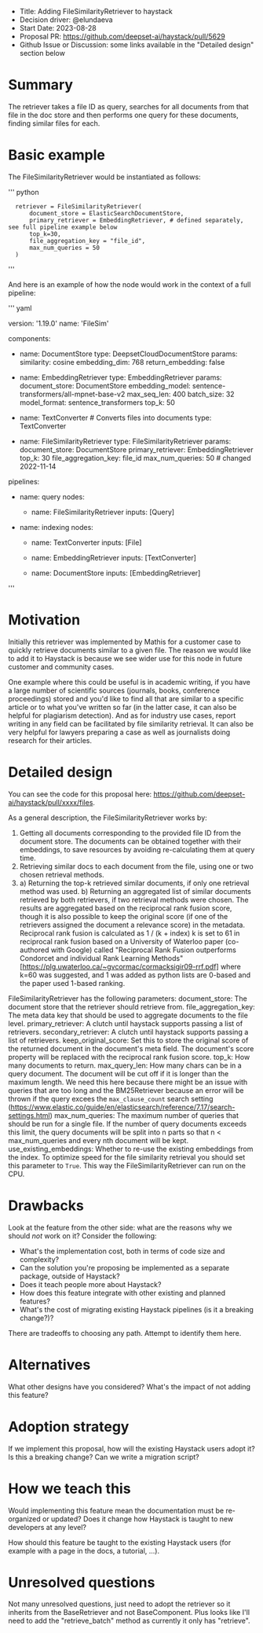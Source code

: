 - Title: Adding FileSimilarityRetriever to haystack
- Decision driver: @elundaeva
- Start Date: 2023-08-28
- Proposal PR: https://github.com/deepset-ai/haystack/pull/5629
- Github Issue or Discussion: some links available in the "Detailed design" section below

# Summary

The retriever takes a file ID as query, searches for all documents from that file in the doc store and then performs one query for these documents, finding similar files for each.

# Basic example

The FileSimilarityRetriever would be instantiated as follows:

''' python

	  retriever = FileSimilarityRetriever(
	      document_store = ElasticSearchDocumentStore,
	      primary_retriever = EmbeddingRetriever, # defined separately, see full pipeline example below
          top_k=30,
	      file_aggregation_key = "file_id",
          max_num_queries = 50
	  )
'''

And here is an example of how the node would work in the context of a full pipeline:

''' yaml

version: '1.19.0'
name: 'FileSim'

components:
  - name: DocumentStore
    type: DeepsetCloudDocumentStore
    params:
      similarity: cosine
      embedding_dim: 768
      return_embedding: false

  - name: EmbeddingRetriever
    type: EmbeddingRetriever
    params:
      document_store: DocumentStore
      embedding_model: sentence-transformers/all-mpnet-base-v2
      max_seq_len: 400
      batch_size: 32
      model_format: sentence_transformers
      top_k: 50
  - name: TextConverter # Converts files into documents
    type: TextConverter
  - name: FileSimilarityRetriever
    type: FileSimilarityRetriever
    params:
      document_store: DocumentStore
      primary_retriever: EmbeddingRetriever
      top_k: 30
      file_aggregation_key: file_id
      max_num_queries: 50 # changed 2022-11-14

pipelines:
  - name: query
    nodes:
      - name: FileSimilarityRetriever
        inputs: [Query]

  - name: indexing
    nodes:
      - name: TextConverter
        inputs: [File]

      - name: EmbeddingRetriever
        inputs: [TextConverter]

      - name: DocumentStore
        inputs: [EmbeddingRetriever]

'''

# Motivation

Initially this retriever was implemented by Mathis for a customer case to quickly retrieve documents similar to a given file. The reason we would like to add it to Haystack is because we see wider use for this node in future customer and community cases.

One example where this could be useful is in academic writing, if you have a large number of scientific sources (journals, books, conference proceedings) stored and you'd like to find all that are similar to a specific article or to what you've written so far (in the latter case, it can also be helpful for plagiarism detection). And as for industry use cases, report writing in any field can be facilitated by file similarity retrieval. It can also be very helpful for lawyers preparing a case as well as journalists doing research for their articles.

# Detailed design

You can see the code for this proposal here: https://github.com/deepset-ai/haystack/pull/xxxx/files.

As a general description, the FileSimilarityRetriever works by:
1. Getting all documents corresponding to the provided file ID from the document store. The documents can be obtained together with their embeddings, to save resources by avoiding re-calculating them at query time.
2. Retrieving similar docs to each document from the file, using one or two chosen retrieval methods.
3.  a) Returning the top-k retrieved similar documents, if only one retrieval method was used.
    b) Returning an aggregated list of similar documents retrieved by both retrievers, if two retrieval methods were chosen. The results are aggregated based on the reciprocal rank fusion score, though it is also possible to keep the original score (if one of the retrievers assigned the document a relevance score) in the metadata.
    Reciprocal rank fusion is calculated as 1 / (k + index)
    k is set to 61 in reciprocal rank fusion based on a University of Waterloo paper (co-authored with Google) called "Reciprocal Rank Fusion outperforms Condorcet and individual Rank Learning Methods" [https://plg.uwaterloo.ca/~gvcormac/cormacksigir09-rrf.pdf] where k=60 was suggested, and 1 was added as python lists are 0-based and the paper used 1-based ranking.


FileSimilarityRetriever has the following parameters:
    document_store: The document store that the retriever should retrieve from.
    file_aggregation_key: The meta data key that should be used to aggregate documents to the file level.
    primary_retriever: A clutch until haystack supports passing a list of retrievers.
    secondary_retriever: A clutch until haystack supports passing a list of retrievers.
    keep_original_score: Set this to store the original score of the returned document in the document's meta field. The document's score property will be replaced with the reciprocal rank fusion score.
    top_k: How many documents to return.
    max_query_len: How many chars can be in a query document. The document will be cut off if it is longer
            than the maximum length. We need this here because there might be an issue with queries that are too long
            and the BM25Retriever because an error will be thrown if the query excees the `max_clause_count` search
            setting (https://www.elastic.co/guide/en/elasticsearch/reference/7.17/search-settings.html)
    max_num_queries: The maximum number of queries that should be run for a single file. If the number of
            query documents exceeds this limit, the query documents will be split into n parts so that
            n < max_num_queries and every nth document will be kept.
    use_existing_embeddings: Whether to re-use the existing embeddings from the index.
            To optimize speed for the file similarity retrieval you should set this parameter to `True`.
            This way the FileSimilarityRetriever can run on the CPU.

# Drawbacks

Look at the feature from the other side: what are the reasons why we should _not_ work on it? Consider the following:

- What's the implementation cost, both in terms of code size and complexity?
- Can the solution you're proposing be implemented as a separate package, outside of Haystack?
- Does it teach people more about Haystack?
- How does this feature integrate with other existing and planned features?
- What's the cost of migrating existing Haystack pipelines (is it a breaking change?)?

There are tradeoffs to choosing any path. Attempt to identify them here.

# Alternatives

What other designs have you considered? What's the impact of not adding this feature?

# Adoption strategy

If we implement this proposal, how will the existing Haystack users adopt it? Is
this a breaking change? Can we write a migration script?

# How we teach this

Would implementing this feature mean the documentation must be re-organized
or updated? Does it change how Haystack is taught to new developers at any level?

How should this feature be taught to the existing Haystack users (for example with a page in the docs,
a tutorial, ...).

# Unresolved questions

Not many unresolved questions, just need to adopt the retriever so it inherits from the BaseRetriever and not BaseComponent. Plus looks like I'll need to add the "retrieve_batch" method as currently it only has "retrieve".
